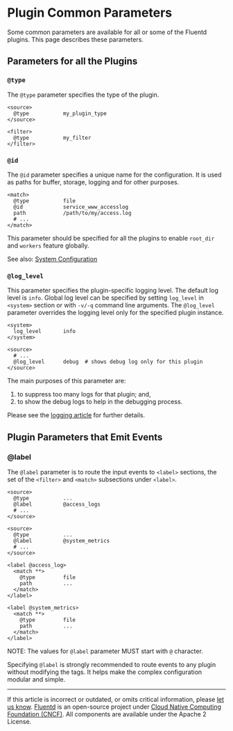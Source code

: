 # Plugin Common Parameters

Some common parameters are available for all or some of the Fluentd plugins. This page describes these parameters.


## Parameters for all the Plugins


### `@type`

The `@type` parameter specifies the type of the plugin.

```
<source>
  @type           my_plugin_type
</source>

<filter>
  @type           my_filter
</filter>
```


### `@id`

The `@id` parameter specifies a unique name for the configuration. It is used as paths for buffer, storage, logging and for other purposes.

```
<match>
  @type           file
  @id             service_www_accesslog
  path            /path/to/my/access.log
  # ...
</match>
```

This parameter should be specified for all the plugins to enable `root_dir` and `workers` feature globally.

See also: [System Configuration](/deployment/system-config.md)


### `@log_level`

This parameter specifies the plugin-specific logging level. The default log level is `info`. Global log level can be specified by setting `log_level` in `<system>` section or with `-v/-q` command line arguments. The `@log_level` parameter overrides the logging level only for the specified plugin instance.

```
<system>
  log_level       info
</system>

<source>
  # ...
  @log_level      debug  # shows debug log only for this plugin
</source>
```

The main purposes of this parameter are:

1. to suppress too many logs for that plugin; and,
2. to show the debug logs to help in the debugging process.

Please see the [logging article](/deployment/logging.md) for further details.


## Plugin Parameters that Emit Events


### @label

The `@label` parameter is to route the input events to `<label>` sections, the set of the `<filter>` and `<match>` subsections under `<label>`.

```
<source>
  @type           ...
  @label          @access_logs
  # ...
</source>

<source>
  @type           ...
  @label          @system_metrics
  # ...
</source>

<label @access_log>
  <match **>
    @type         file
    path          ...
  </match>
</label>

<label @system_metrics>
  <match **>
    @type         file
    path          ...
  </match>
</label>
```

NOTE: The values for `@label` parameter MUST start with `@` character.

Specifying `@label` is strongly recommended to route events to any plugin without modifying the tags. It helps make the complex configuration modular and simple.


------------------------------------------------------------------------

If this article is incorrect or outdated, or omits critical information, please [let us know](https://github.com/fluent/fluentd-docs-gitbook/issues?state=open). [Fluentd](http://www.fluentd.org/) is an open-source project under [Cloud Native Computing Foundation (CNCF)](https://cncf.io/). All components are available under the Apache 2 License.
